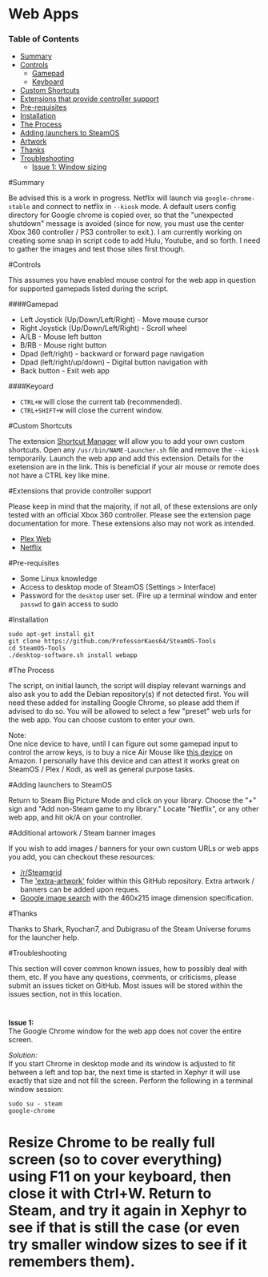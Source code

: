# Web Apps

### Table of Contents
* [Summary](#summary)
* [Controls](#controls)
  * [Gamepad](#gamepad)
  * [Keyboard](#keyboard)
* [Custom Shortcuts](#customshortcuts)
* [Extensions that provide controller support](#exts)
* [Pre-requisites](#pre-reqs)
* [Installation](#install)
* [The Process](#process)
* [Adding launchers to SteamOS](#launchers)
* [Artwork](#artwork)
* [Thanks](#thanks)
* [Troubleshooting](#troubleshooting)
  * [Issue 1: Window sizing](#issue1)

<a name="summary"></a>
#Summary

Be advised this is a work in progress. Netflix will launch via `google-chrome-stable` and connect to netflix in `--kiosk` mode. A default users config directory for Google chrome is copied over, so that the "unexpected shutdown" message is avoided (since for now, you must use the center Xbox 360 controller / PS3 controller to exit.). I am currently working on creating some snap in script code to add Hulu, Youtube, and so forth. I need to gather the images and test those sites first though.

<a name="controls"></a>
#Controls

This assumes you have enabled mouse control for the web app in question for supported gamepads listed during the script.

<a name="gamepad"></a>
####Gamepad 
* Left Joystick (Up/Down/Left/Right) - Move mouse cursor
* Right Joystick (Up/Down/Left/Right) - Scroll wheel
* A/LB - Mouse left button
* B/RB - Mouse right button
* Dpad (left/right) - backward or forward page navigation
* Dpad (left/right/up/down) - Digital button navigation with 
* Back button - Exit web app

<a name="keyboard"></a>
####Keyoard
* `CTRL+W` will close the current tab (recommended).
* `CTRL+SHIFT+W` will close the current window.

<a name="customshortcuts"></a>
#Custom Shortcuts

The extension [Shortcut Manager](https://chrome.google.com/webstore/detail/shortcut-manager/mgjjeipcdnnjhgodgjpfkffcejoljijf) will allow you to add your own custom shortcuts. Open any `/usr/bin/NAME-Launcher.sh` file and remove the `--kiosk` temporarily. Launch the web app and add this extension. Details for the exetension are in the link. This is beneficial if your air mouse or remote does not have a CTRL key like mine.

<a name="exts"></a>
#Extensions that provide controller support

Please keep in mind that the majority, if not all, of these extensions are only tested with an official Xbox 360 controller. Please see the extension page documentation for more. These extensions also may not work as intended.
* [Plex Web](https://chrome.google.com/webstore/detail/gamepad-for-plex-web/haoeganpancihdffhohfeeeejpbahlld)
* [Netflix](https://chrome.google.com/webstore/detail/netflix-controller-suppor/flakmgbknagcohphpoogebajjbmlmngh)

<a name="pre-reqs"></a>
#Pre-requisites

* Some Linux knowledge
* Access to desktop mode of SteamOS (Settings > Interface)
* Password for the `desktop` user set. (Fire up a terminal window and enter `passwd` to gain access to sudo

<a name="install"></a>
#Installation

    sudo apt-get install git
    git clone https://github.com/ProfessorKaos64/SteamOS-Tools
    cd SteamOS-Tools
    ./desktop-software.sh install webapp

<a name="process"></a>
#The Process

The script, on initial launch, the script will display relevant warnings and also ask you to add the Debian repository(s) if not detected first. You will need these added for installing Google Chrome, so please add them if advised to do so. You will be allowed to select a few "preset" web urls for the web app. You can choose custom to enter your own.

Note:  
One nice device to have, until I can figure out some gamepad input to control the arrow keys, is to buy a nice Air Mouse like [this device](http://www.amazon.com/Aerb-Wireless-Keyboard-Multifunctional-3-Gsensor/dp/B00K768DHY/ref=sr_1_1?ie=UTF8&qid=1432255815&sr=8-1&keywords=air+mouse) on Amazon. I personally have this device and can attest it works great on SteamOS / Plex / Kodi, as well as general purpose tasks.

<a name="launchers"></a>
#Adding launchers to SteamOS

Return to Steam Big Picture Mode and click on your library. Choose the "+" sign and "Add non-Steam game to my library." Locate "Netflix", or any other web app, and hit ok/A on your controller.

<a name="artwork"></a>

#Additional artowork / Steam banner images

If you wish to add images / banners for your own custom URLs or web apps you add, you can checkout these resources:

* [/r/Steamgrid](http://www.reddit.com/r/steamgrid)
* The ['extra-artwork'](https://github.com/ProfessorKaos64/SteamOS-Tools/tree/master/cfgs/extra-artwork) folder within this GitHub repository. Extra artwork / banners can be added upon reques.
* [Google image search](https://www.google.com/search?q=steam&biw=1366&bih=644&tbm=isch&source=lnt&tbs=isz:ex,iszw:460,iszh:215) with the 460x215 image dimension specification.

<a name="thanks"></a>
#Thanks

Thanks to Shark, Ryochan7, and Dubigrasu of the Steam Universe forums for the launcher help.

<a name="troubleshooting"></a>
#Troubleshooting

This section will cover common known issues, how to possibly deal with them, etc. If you have any questions, comments, or criticisms, please submit an issues ticket on GitHub. Most issues will be stored within the issues section, not in this location.

<a name="issue1"></a>
===
**Issue 1:**  
The Google Chrome window for the web app does not cover the entire screen.

*Solution:*    
If you start Chrome in desktop mode and its window is adjusted to fit between a left and top bar, the next time is started in Xephyr it will use exactly that size and not fill the screen. Perform the following in a terminal window session:

```
sudo su - steam
google-chrome
```

Resize Chrome to be really full screen (so to cover everything) using F11 on your keyboard, then close it with Ctrl+W. Return to Steam, and try it again in Xephyr to see if that is still the case (or even try smaller window sizes to see if it remembers them).
===
